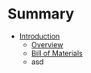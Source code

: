 # Summary

* [Introduction](README.md)
   * [Overview](overview.md)
   * [Bill of Materials](bill_of_materials.md)
   * asd

